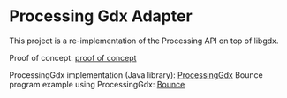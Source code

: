 # Processing Gdx Adapter

This project is a re-implementation of the Processing API on top of libgdx.

Proof of concept: [proof of concept](proof_of_concept)  

ProcessingGdx implementation (Java library): [ProcessingGdx](ProcessingGdx)
Bounce program example using ProcessingGdx: [Bounce](Bounce)


